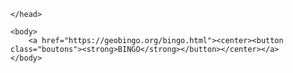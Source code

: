 <html>
    <head>
        <meta charset = "utf-8">
        <link href = "style.css" rel = "stylesheet">
<style>

a {
    text-align:center;
    text-decoration:none;
}

button {
    width:50%;
    height:30%;
    margin-top:30%;
    font-size:20px;
}


</style>

    </head>

    <body>
        <a href="https://geobingo.org/bingo.html"><center><button class="boutons"><strong>BINGO</strong></button></center></a>
    </body>

</html>
